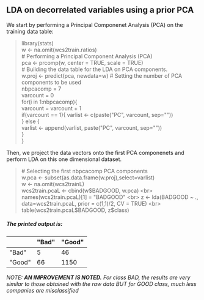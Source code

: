 ## LDA on decorrelated variables using a prior PCA

We start by performing a Principal Componenet Analysis (PCA) on the training data table:

> library(stats) <br>
> w <- na.omit(wcs2train.ratios) <br>
> \# Performing a Principal Component Analysis (PCA) <br>
> pca <- prcomp(w, center = TRUE, scale = TRUE) <br>
> \# Building the data table for the LDA on PCA components. <br>
> w.proj <- predict(pca, newdata=w)
> \# Setting the number of PCA components to be used <br>
> nbpcacomp = 7 <br>
> varcount = 0 <br>
>   for(i in 1:nbpcacomp){ <br>
	varcount = varcount + 1 <br>
	if(varcount == 1){ varlist <- c(paste("PC", varcount, sep="")) <br>
	} else { <br>
	  varlist <- append(varlist, paste("PC", varcount, sep="")) <br>
	} <br>
} <br>

Then, we project the data vectors onto the first PCA componenets and perform LDA on this one dimensional dataset.

> \# Selecting the first nbpcacomp PCA components  <br>
> w.pca <- subset(as.data.frame(w.proj),select=varlist) <br>
> w <- na.omit(wcs2trainL) <br>
> wcs2train.pcaL <- cbind(w$BADGOOD, w.pca) <br>
> names(wcs2train.pcaL)[1] = "BADGOOD" <br>
> z <- lda(BADGOOD ~ ., data=wcs2train.pcaL, prior = c(1,1)/2, CV = TRUE) <br>
> table(wcs2train.pcaL$BADGOOD, z$class)

##### <em>The printed output is:

|           | "Bad"    | "Good"       | 
| --------- | ------- | ------------ |
| "Bad"        |  5  | 46  |
| "Good"   | 66  | 1150   |

<em>NOTE</em>: **AN IMPROVEMENT IS NOTED.** For class BAD, the results are very similar to those obtained with the raw data 
BUT for GOOD class, much less companies are misclassified



